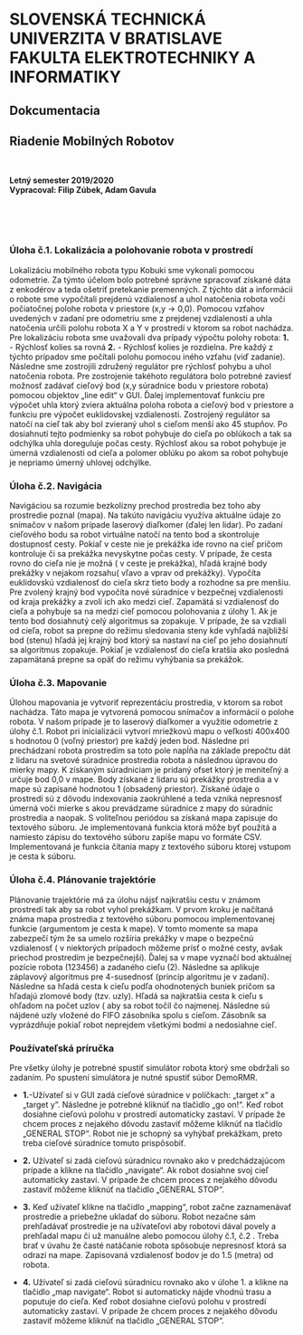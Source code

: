 #	SLOVENSKÁ TECHNICKÁ UNIVERZITA V BRATISLAVE FAKULTA ELEKTROTECHNIKY A INFORMATIKY
	
## Dokcumentacia 

## Riadenie Mobilných Robotov

<br>


**Letný semester 2019/2020**<br>
**Vypracoval: 		Filip Zúbek, Adam Gavula**

<br>
<br>
<br>

### Úloha č.1. Lokalizácia  a polohovanie robota v prostredí

Lokalizáciu mobilného robota typu Kobuki sme vykonali pomocou odometrie. Za týmto účelom bolo potrebné správne spracovať získané dáta z enkodérov a teda ošetriť pretekanie premenných. Z týchto dát  a informácii o robote sme vypočítali prejdenú vzdialenosť a uhol natočenia robota voči počiatočnej polohe robota v priestore (x,y  → 0,0). Pomocou vzťahov uvedených v zadaní pre odometriu sme z prejdenej vzdialenosti a uhla natočenia určili polohu robota X a Y v prostredí v ktorom sa robot nachádza. Pre lokalizáciu robota sme uvažovali dva prípady výpočtu polohy robota: 
**1.** -	Rýchlosť kolies  sa rovná 
**2.** -	Rýchlosť kolies  je rozdielna.
Pre každý z týchto prípadov sme počítali polohu pomocou iného vzťahu (viď zadanie). Následne sme zostrojili združený regulátor pre rýchlosť pohybu a uhol natočenia robota. Pre zostrojenie takéhoto regulátora bolo potrebné zaviesť možnosť zadávať cieľový bod (x,y súradnice bodu v priestore robota)  pomocou objektov „line edit“ v GUI. Ďalej implementovať funkciu pre výpočet uhla ktorý zviera aktuálna poloha robota a cieľový bod v priestore a funkciu pre výpočet euklidovskej vzdialenosti. Zostrojený regulátor sa natočí na cieľ tak aby bol zvieraný uhol s cieľom menší ako 45 stupňov. Po dosiahnutí tejto podmienky sa robot pohybuje do cieľa po oblúkoch a tak sa odchýlka uhla  doreguluje počas cesty. Rýchlosť akou sa robot pohybuje je úmerná vzdialenosti od cieľa a polomer oblúku po akom sa robot pohybuje je nepriamo úmerný uhlovej odchýlke.

### Úloha č.2. Navigácia

Navigáciou sa rozumie bezkolízny prechod prostredia bez toho aby prostredie poznal (mapa). Na takúto navigáciu využíva aktuálne údaje zo snímačov v našom prípade laserový diaľkomer (ďalej len lidar). Po zadaní cieľového bodu sa robot virtuálne natočí na tento bod a skontroluje dostupnosť cesty. Pokiaľ  v ceste nie je prekážka ide rovno na cieľ pričom kontroluje či sa prekážka nevyskytne počas cesty. V prípade, že cesta rovno do cieľa nie je možná ( v ceste je prekážka), hľadá krajné body  prekážky v nejakom rozsahu( vľavo a vprav od prekážky). Vypočíta  euklidovskú vzdialenosť do cieľa skrz tieto body a rozhodne sa pre menšiu. Pre zvolený krajný bod vypočíta  nové súradnice v bezpečnej vzdialenosti od kraja prekážky a zvolí ich ako medzi cieľ. Zapamätá si vzdialenosť do cieľa a pohybuje sa na medzi cieľ pomocou polohovania z úlohy 1. Ak je tento bod dosiahnutý celý algoritmus sa zopakuje. V prípade, že sa vzdiali od cieľa, robot sa prepne do režimu sledovania steny kde vyhľadá najbližší bod (stenu)  hľadá jej krajný bod  ktorý sa nastaví na cieľ po jeho dosiahnutí sa algoritmus zopakuje. Pokiaľ je vzdialenosť do cieľa kratšia ako posledná zapamätaná prepne sa opäť do režimu vyhýbania sa prekážok.

### Úloha č.3. Mapovanie

Úlohou mapovania je vytvoriť reprezentáciu prostredia, v ktorom sa robot nachádza. Táto mapa je vytvorená pomocou snímačov a informácií o polohe robota. V našom prípade je to laserový diaľkomer a využitie odometrie z úlohy č.1. Robot pri inicializácii vytvorí mriežkovú mapu o veľkosti 400x400  s hodnotou 0 (voľný priestor) pre každý jeden bod. Následne pri prechádzaní robota prostredím sa toto pole napĺňa na základe prepočtu dát z lidaru na svetové súradnice prostredia robota a následnou úpravou do mierky mapy. K získaným súradniciam je pridaný ofset ktorý je meniteľný a určuje bod 0,0 v mape. Body získané z lidaru sú prekážky prostredia a v mape sú zapísané hodnotou 1 (obsadený priestor). Získané údaje o prostredí sú z dôvodu indexovania zaokrúhlené a teda vzniká nepresnosť úmerná voči mierke s akou prevádzame súradnice z mapy do súradníc prostredia a naopak. S voliteľnou periódou sa získaná mapa zapisuje do textového súboru. Je implementovaná funkcia ktorá môže byť použitá a namiesto zápisu do textového súboru zapíše mapu vo formáte CSV. Implementovaná je funkcia čítania mapy z textového súboru ktorej vstupom je cesta k súboru. 

### Úloha č.4. Plánovanie trajektórie

Plánovanie trajektórie má za úlohu nájsť najkratšiu cestu v známom prostredí tak aby sa robot vyhol prekážkam. V prvom kroku je načítaná známa mapa prostredia z textového súboru pomocou implementovanej funkcie (argumentom je cesta k mape). V tomto momente sa mapa zabezpečí tým že sa umelo rozšíria prekážky v mape o bezpečnú vzdialenosť ( v niektorých prípadoch môžeme prísť o možné cesty, avšak priechod prostredím je bezpečnejší). Ďalej sa v  mape vyznačí bod aktuálnej pozície robota (123456) a zadaného cieľu (2). Následne sa aplikuje záplavový algoritmus pre 4-susednosť (princíp algoritmu je v zadaní). Následne sa hľadá cesta k cieľu podľa ohodnotených buniek pričom sa hľadajú zlomové body (tzv. uzly). Hľadá sa najkratšia cesta k cieľu s ohľadom na počet uzlov ( aby sa robot točil čo najmenej. Následne sú nájdené uzly vložené do FIFO zásobníka spolu s cieľom. Zásobník sa vyprázdňuje pokiaľ robot neprejdem všetkými bodmi a nedosiahne cieľ.

### Používateľská príručka

Pre všetky úlohy je potrebné spustiť simulátor robota ktorý sme obdržali so zadaním. Po spustení simulátora je nutné spustiť súbor DemoRMR.

- **1.**-Užívateľ si v GUI zadá cieľové súradnice v políčkach: „target x“ a „target y“. Následne je potrebné kliknúť na tlačidlo „go on!“. Keď robot dosiahne cieľovú polohu v prostredí automaticky zastaví. V prípade že chcem proces z nejakého dôvodu zastaviť môžeme kliknúť na tlačidlo „GENERAL STOP“. Robot nie je schopný sa vyhýbať prekážkam, preto treba cieľové súradnice  tomuto prispôsobiť.

- **2.** Užívateľ si zadá cieľovú súradnicu rovnako ako v predchádzajúcom prípade a klikne na tlačidlo „navigate“. Ak robot dosiahne svoj cieľ automaticky zastaví. V prípade že chcem proces z nejakého dôvodu zastaviť môžeme kliknúť na tlačidlo „GENERAL STOP“.

- **3.** Keď užívateľ klikne na tlačidlo „mapping“, robot začne zaznamenávať prostredie a priebežne ukladať do súboru. Robot nezačne sám prehľadávať prostredie je na užívateľovi aby robotovi dával povely a prehľadal mapu či už manuálne alebo pomocou úlohy č.1, č.2 . Treba brať v úvahu že časté natáčanie robota spôsobuje nepresnosť ktorá sa odrazí na mape.  Zapisovaná vzdialenosť bodov je do 1.5 (metra) od robota.

- **4.** Užívateľ si zadá cieľovú súradnicu rovnako ako v úlohe 1. a klikne na tlačidlo „map navigate“. Robot si automaticky nájde vhodnú trasu a poputuje do cieľa. Keď robot dosiahne cieľovú polohu v prostredí automaticky zastaví. V prípade že chcem proces z nejakého dôvodu zastaviť môžeme kliknúť na tlačidlo „GENERAL STOP“. 

